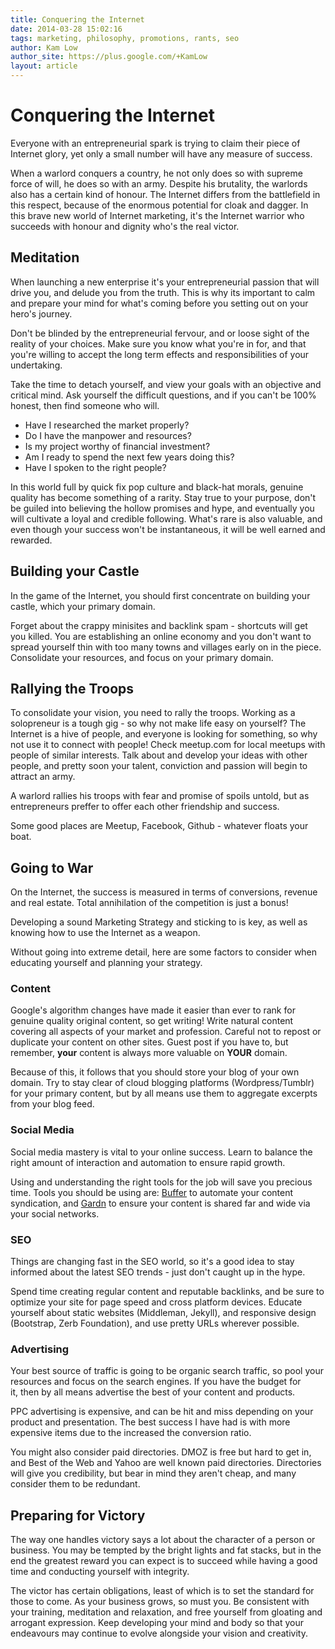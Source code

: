 ```yaml
---
title: Conquering the Internet
date: 2014-03-28 15:02:16
tags: marketing, philosophy, promotions, rants, seo
author: Kam Low
author_site: https://plus.google.com/+KamLow
layout: article
---
```


# Conquering the Internet

Everyone with an entrepreneurial spark is trying to claim their piece of Internet glory, yet only a small number will have any measure of success. 

When a warlord conquers a country, he not only does so with supreme force of will, he does so with an army. Despite his brutality, the warlords also has a certain kind of honour. The Internet differs from the battlefield in this respect, because of the enormous potential for cloak and dagger. In this brave new world of Internet marketing, it's the Internet warrior who succeeds with honour and dignity who's the real victor.

<!--
To conquer the Internet is a dream held by many, yet its easy to forget what's important along the treacherous path to victory. 
, and what you will have to give and take.

and build unrealistic expectations of success. 
-->

## Meditation

When launching a new enterprise it's your entrepreneurial passion that will drive you, and delude you from the truth. This is why its important to calm and prepare your mind for what's coming before you setting out on your hero's journey. 

Don't be blinded by the entrepreneurial fervour, and or loose sight of the reality of your choices. Make sure you know what you're in for, and that you're willing to accept the long term effects and responsibilities of your undertaking. 

Take the time to detach yourself, and view your goals with an objective and critical mind. Ask yourself the difficult questions, and if you can't be 100% honest, then find someone who will.

* Have I researched the market properly?
* Do I have the manpower and resources?
* Is my project worthy of financial investment?
* Am I ready to spend the next few years doing this?
* Have I spoken to the right people?

In this world full by quick fix pop culture and black-hat morals, genuine quality has become something of a rarity. Stay true to your purpose, don't be guiled into believing the hollow promises and hype, and eventually you will cultivate a loyal and credible following. What's rare is also valuable, and even though your success won't be instantaneous, it will be well earned and rewarded. 

## Building your Castle

In the game of the Internet, you should first concentrate on building your castle, which your primary domain.

Forget about the crappy minisites and backlink spam - shortcuts will get you killed. You are establishing an online economy and you don't want to spread yourself thin with too many towns and villages early on in the piece. Consolidate your resources, and focus on your primary domain.

## Rallying the Troops

To consolidate your vision, you need to rally the troops. Working as a solopreneur is a tough gig - so why not make life easy on yourself? The Internet is a hive of people, and everyone is looking for something, so why not use it to connect with people! Check meetup.com for local meetups with people of similar interests. Talk about and develop your ideas with other people, and pretty soon your talent, conviction and passion will begin to attract an army.

A warlord rallies his troops with fear and promise of spoils untold, but as entrepreneurs preffer to offer each other friendship and success.

Some good places are Meetup, Facebook, Github - whatever floats your boat.

## Going to War

On the Internet, the success is measured in terms of conversions, revenue and real estate. Total annihilation of the competition is just a bonus!

Developing a sound Marketing Strategy and sticking to is key, as well as knowing how to use the Internet as a weapon.

Without going into extreme detail, here are some factors to consider when educating yourself and planning your strategy.

### Content

Google's algorithm changes have made it easier than ever to rank for genuine quality original content, so get writing! Write natural content covering all aspects of your market and profession. Careful not to repost or duplicate your content on other sites. Guest post if you have to, but remember, **your** content is always more valuable on **YOUR** domain.

Because of this, it follows that you should store your blog of your own domain. Try to stay clear of cloud blogging platforms (Wordpress/Tumblr) for your primary content, but by all means use them to aggregate excerpts from your blog feed.

### Social Media

Social media mastery is vital to your online success. Learn to balance the right amount of interaction and automation to ensure rapid growth. 

Using and understanding the right tools for the job will save you precious time. Tools you should be using are: <a href="http://bufferapp.com" title="Buffer" target="_blank">Buffer</a> to automate your content syndication, and <a href="http://gardn.net" title="Gardn" target="_blank">Gardn</a> to ensure your content is shared far and wide via your social networks.

### SEO

Things are changing fast in the SEO world, so it's a good idea to stay informed about the latest SEO trends - just don't caught up in the hype.

Spend time creating regular content and reputable backlinks, and be sure to optimize your site for page speed and cross platform devices. Educate yourself about static websites (Middleman, Jekyll), and responsive design (Bootstrap, Zerb Foundation), and use pretty URLs wherever possible.

### Advertising

Your best source of traffic is going to be organic search traffic, so pool your resources and focus on the search engines. If you have the budget for it, then by all means advertise the best of your content and products.

PPC advertising is expensive, and can be hit and miss depending on your product and presentation. The best success I have had is with more expensive items due to the increased the conversion ratio.

You might also consider paid directories. DMOZ is free but hard to get in, and Best of the Web and Yahoo are well known paid directories. Directories will give you credibility, but bear in mind they aren't cheap, and many consider them to be redundant.

## Preparing for Victory
The way one handles victory says a lot about the character of a person or business. You may be tempted by the bright lights and fat stacks, but in the end the greatest reward you can expect is to succeed while having a good time and conducting yourself with integrity.

The victor has certain obligations, least of which is to set the standard for those to come. As your business grows, so must you. Be consistent with your training, meditation and relaxation, and free yourself from gloating and arrogant expression. Keep developing your mind and body so that your endeavours may continue to evolve alongside your vision and creativity.
